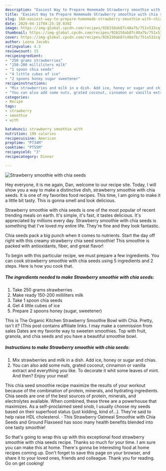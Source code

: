 ```yaml
---
description: "Easiest Way to Prepare Homemade Strawberry smoothie with chia seeds"
title: "Easiest Way to Prepare Homemade Strawberry smoothie with chia seeds"
slug: 160-easiest-way-to-prepare-homemade-strawberry-smoothie-with-chia-seeds
date: 2020-04-11T04:25:10.039Z
image: https://img-global.cpcdn.com/recipes/926158ab87c40a7b/751x532cq70/strawberry-smoothie-with-chia-seeds-recipe-main-photo.jpg
thumbnail: https://img-global.cpcdn.com/recipes/926158ab87c40a7b/751x532cq70/strawberry-smoothie-with-chia-seeds-recipe-main-photo.jpg
cover: https://img-global.cpcdn.com/recipes/926158ab87c40a7b/751x532cq70/strawberry-smoothie-with-chia-seeds-recipe-main-photo.jpg
author: Leona Jacobs
ratingvalue: 4.3
reviewcount: 15
recipeingredient:
- "250 grams strawberries"
- "150-200 milliliters milk"
- "1 spoon chia seeds"
- "4 little cubes of ice"
- "2 spoons honey sugar sweetener"
recipeinstructions:
- "Mix strawberries and milk in a dish. Add ice, honey or sugar and chias."
- "You can also add some nuts, grated coconut, cinnamon or vanilla extract and everything you like. To decorate it whit some leaves of mint. And then?  Enjoy your meal!"
categories:
- Recipe
tags:
- strawberry
- smoothie
- with

katakunci: strawberry smoothie with 
nutrition: 199 calories
recipecuisine: American
preptime: "PT34M"
cooktime: "PT55M"
recipeyield: "3"
recipecategory: Dinner

---
```



![Strawberry smoothie with chia seeds](https://img-global.cpcdn.com/recipes/926158ab87c40a7b/751x532cq70/strawberry-smoothie-with-chia-seeds-recipe-main-photo.jpg)

Hey everyone, it is me again, Dan, welcome to our recipe site. Today, I will show you a way to make a distinctive dish, strawberry smoothie with chia seeds. It is one of my favorites food recipes. This time, I am going to make it a little bit tasty. This is gonna smell and look delicious.

Strawberry smoothie with chia seeds is one of the most popular of recent trending meals on earth. It's simple, it's fast, it tastes delicious. It's appreciated by millions every day. Strawberry smoothie with chia seeds is something that I've loved my entire life. They're fine and they look fantastic.

Chia seeds pack a big punch when it comes to nutrients. Start the day off right with this creamy strawberry chia seed smoothie! This smoothie is packed with antioxidants, fiber, and great flavor!


To begin with this particular recipe, we must prepare a few ingredients. You can cook strawberry smoothie with chia seeds using 5 ingredients and 2 steps. Here is how you cook that.

##### The ingredients needed to make Strawberry smoothie with chia seeds:

1. Take 250 grams strawberries
1. Make ready 150-200 milliliters milk
1. Take 1 spoon chia seeds
1. Get 4 little cubes of ice
1. Prepare 2 spoons honey (sugar, sweetener)


This is The Organic Kitchen Strawberry Smoothie Bowl with Chia. Pretty, isn&#39;t it? (This post contains affiliate links. I may make a commission from sales Dates are my favorite way to sweeten smoothies. Top with fruit, granola, and chia seeds and you have a beautiful smoothie bowl. 

##### Instructions to make Strawberry smoothie with chia seeds:

1. Mix strawberries and milk in a dish. Add ice, honey or sugar and chias.
1. You can also add some nuts, grated coconut, cinnamon or vanilla extract and everything you like. To decorate it whit some leaves of mint. And then?  Enjoy your meal!


This chia seed smoothie recipe maximize the results of your workout because of the combination of protein, minerals, and hydrating ingredients. Chia seeds are one of the best sources of protein, minerals, and electrolytes available. When combined, these three are a powerhouse that maximizes. As a self-proclaimed seed snob, I usually choose my seeds based on their superfood status (just kidding, kind of…). They&#39;re said to help raise HDL cholesterol. · This Strawberry Oatmeal Smoothie with Chia Seeds and Ground Flaxseed has sooo many health benefits blended into one tasty smoothie! 

So that's going to wrap this up with this exceptional food strawberry smoothie with chia seeds recipe. Thanks so much for your time. I am sure you can make this at home. There's gonna be interesting food at home recipes coming up. Don't forget to save this page on your browser, and share it to your loved ones, friends and colleague. Thank you for reading. Go on get cooking!
